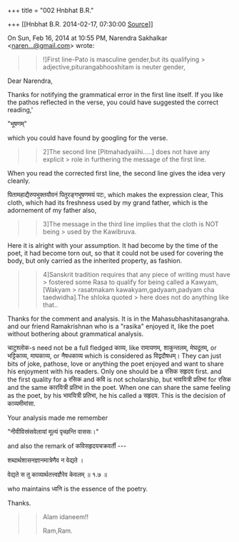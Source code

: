 +++
title = "002 Hnbhat B.R."

+++
[[Hnbhat B.R.	2014-02-17, 07:30:00 [Source](https://groups.google.com/g/samskrita/c/uWQpEdoCsIs)]]



On Sun, Feb 16, 2014 at 10:55 PM, Narendra Sakhalkar \<[naren...@gmail.com]()\> wrote:  

  

  



> 
> > 
> > 
> > 
> > 
> > 
> > 
> > !\]First line-Pato is masculine gender,but its qualifying > adjective,piturangabhooshitam is neuter gender,  
> > 
> > 
> > 
> > 
> > 
> > 
> > 

  

  

Dear Narendra,

  

Thanks for notifying the grammatical error in the first line itself. If you like the pathos reflected in the verse, you could have suggested the correct reading,'

  

"भूषणम्"

  

which you could have found by googling for the verse.

  

> 
> > 
> > 
> > 
> > 
> > 
> > 2\]The second line \[Pitmahadyaiihi.....\] does not have any explicit > role in furthering the message of the first line.  
> > 
> > 
> > 
> > 
> > 
> > 

  

  

When you read the corrected first line, the second line gives the idea very cleanly.

  

पितामहाद्यैरुपभुक्तयौवनं पितुरङ्गभूषणमयं पटः, which makes the expression clear, This cloth, which had its freshness used by my grand father, which is the adornement of my father also, 

  

  



> 
> > 
> > 
> > 
> > 
> > 3\]The message in the third line implies that the cloth is NOT being > used by the Kawibruva.  
> > 
> > 
> > 
> > 
> > 

  

  

Here it is alright with your assumption. It had become by the time of the poet, it had become torn out, so that it could not be used for covering the body, but only carried as the inherited property, as fashion.

  



> 
> > 
> > 
> > 
> > 4\]Sanskrit tradition requires that any piece of writing must have > fostered some Rasa to qualify for being called a Kawyam,\[Wakyam > rasatmakam kawakyam,gadyaam,padyam cha taedwidha\].The shloka quoted > here does not do anything like that..  
> > 
> > 
> > 
> > 

  

  

  

Thanks for the comment and analysis. It is in the Mahasubhashitasangraha. and our friend Ramakrishnan who is a "rasika" enjoyed it, like the poet without bothering about grammatical analysis.

  

चाटुश्लोक-s need not be a full fledged काव्य, like रामायणम्, शाकुन्तलम्, मेघदूतम्, or भट्टिकाव्य, माघकाव्य, or नैषधकाव्य which is considered as विद्वदौषधम्। They can just bits of joke, pathose, love or anything the poet enjoyed and want to share his enjoyment with his readers. Only one should be a रसिक सहृदय first. and the first quality for a रसिक and कवि is not scholarship, but भावयित्री प्रतिभा for रसिक and the same कारयित्री प्रतिभा in the poet. When one can share the same feeling as the poet, by his भावयित्री प्रतिभा, he his called a सहृदय. This is the decision of काव्यमीमांसा.

  

Your analysis made me remember

  

"नीवीविस्रंसवेलायां मूल्यं पृच्छन्ति वाससः।"

  

and also the remark of कविसहृदयचक्रवर्ती ---

  

शब्दार्थशासनज्ञानमात्रेणैव न वेद्यते ।

वेद्यते स तु काव्यार्थतत्त्वज्ञैरेव केवलम् ॥ १.७ ॥

  

who maintains ध्वनि is the essence of the poetry.

  

Thanks.

  

  

  

  

  



> 
> > 
> > 
> > 
> > 
> > Alam idaneem!!  
> > 
> > Ram,Ram.  
> > 
> > 

  



  

